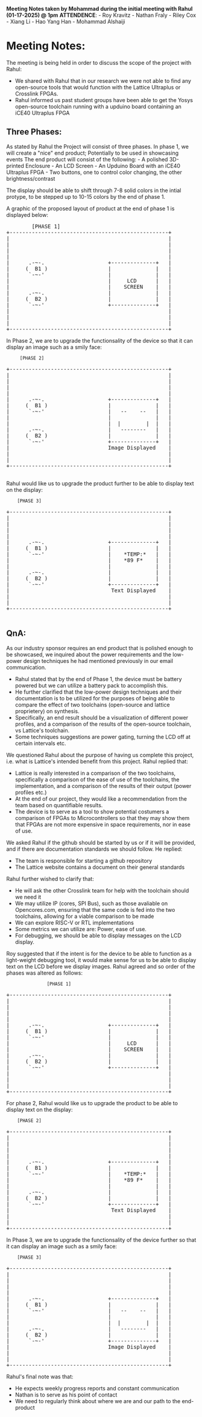 **Meeting Notes taken by Mohammad during the initial meeting with Rahul (01-17-2025) @ 1pm**
**ATTENDENCE**:
	- Roy Kravitz
	- Nathan Fraly
	- Riley Cox
	- Xiang Li
	- Hao Yang Han
	- Mohammad Alshaiji

# Meeting Notes:	
The meeting is being held in order to discuss the scope of the project with Rahul:
- We shared with Rahul that in our research we were not able to find any open-source tools that would function with the Lattice Ultraplus or Crosslink FPGAs.
- Rahul informed us past student groups have been able to get the Yosys open-source toolchain running with a upduino board containing an iCE40 Ultraplus FPGA

## Three Phases:
As stated by Rahul the Project will consist of three phases.
In phase 1, we will create a "nice" end product; Potentially to be used in showcasing events
The end product will consist of the following:
	- A polished 3D-printed Enclosure
	- An LCD Screen
	- An Upduino Board with an iCE40 Ultraplus FPGA
	- Two buttons, one to control color changing, the other brightness/contrast
	
The display should be able to shift through 7-8 solid colors in the intial protype, to be stepped up to 10-15 colors by the end of phase 1.

A graphic of the proposed layout of product at the end of phase 1 is displayed below:
<pre>
		[PHASE 1]
+--------------------------------------------------+
|                                                  |
|                                                  |
|                                                  |
|                                                  |
|      .-~-.                    +--------------+   |
|     (  B1 )                   |              |   |
|      `-~-'                    |              |   |
|                               |     LCD      |   |
|                               |    SCREEN    |   |
|      .-~-.                    |              |   |
|     (  B2 )                   |              |   |
|      `-~-'                    +--------------+   |
|                                                  |
|                                                  |
|                                                  |
+--------------------------------------------------+
</pre>

In Phase 2, we are to upgrade the functionsality of the device so that it can display an image such as a smily face:

		 [PHASE 2]
   <pre>
+--------------------------------------------------+
|                                                  |
|                                                  |
|                                                  |
|                                                  |
|      .-~-.                    +--------------+   |
|     (  B1 )                   |              |   |
|      `-~-'                    |   --    --   |   |
|                               |              |   |
|                               |  |        |  |   |
|      .-~-.                    |   --------   |   |
|     (  B2 )                   |              |   |
|      `-~-'                    +--------------+   |
|                               Image Displayed    |
|                                                  |
|                                                  |
+--------------------------------------------------+
   </pre>
Rahul would like us to upgrade the product further to be able to display text on the display:

		[PHASE 3]
  <pre>
+--------------------------------------------------+
|                                                  |
|                                                  |
|                                                  |
|                                                  |
|      .-~-.                    +--------------+   |
|     (  B1 )                   |              |   |
|      `-~-'                    |    *TEMP:*   |   |
|                               |    *89 F*    |   |
|                               |              |   |
|      .-~-.                    |              |   |
|     (  B2 )                   |              |   |
|      `-~-'                    +--------------+   |
|                                Text Displayed    |
|                                                  |
|                                                  |
+--------------------------------------------------+
  </pre>
  
## QnA:

As our industry sponsor requires an end product that is polished enough to be showcased, we inquired about the power requirements and the low-power design techniques he had mentioned previously in our email communication.
- Rahul stated that by the end of Phase 1, the device must be battery powered but we can utilize a battery pack to accomplish this.
- He further clarified that the low-power design techniques and their documentation is to be utilized for the purposes of being able to compare the effect of two toolchains (open-source and lattice proprietery) on synthesis. 
- Specifically, an end result should be a visualization of different power profiles, and a comparison of the results of the open-source toolchain, vs Lattice's toolchain.
- Some techniques suggestions are power gating, turning the LCD off at certain intervals etc. 

We questioned Rahul about the purpose of having us complete this project, i.e. what is Lattice's intended benefit from this project. 
Rahul replied that:
- Lattice is really interested in a comparison of the two toolchains, specifically a comparison of the ease of use of the toolchains, the implementation, and a comparison of the results of their output (power profiles etc.)
- At the end of our project, they would like a recommendation from the team based on quantifiable results. 
- The device is to serve as a tool to show potential costumers a comparison of FPGAs to Microcontrollers so that they may show them that FPGAs are not more expensive in space requirements, nor in ease of use.

We asked Rahul if the github should be started by us or if it will be provided, and if there are documentation standards we should follow. He replied:
- The team is responsible for starting a github repository
- The Lattice website contains a document on their general standards

Rahul further wished to clarify that:
- He will ask the other Crosslink team for help with the toolchain should we need it
- We may utilize IP (cores, SPI Bus), such as those avaliable on Opencores.com, ensuring that the same code is fed into the two toolchains, allowing for a viable comparison to be made
- We can explore RISC-V or RTL implementations
- Some metrics we can utilize are: Power, ease of use. 
- For debugging, we should be able to display messages on the LCD display. 

Roy suggested that if the intent is for the device to be able to function as a light-weight debugging tool, it would make sense for us to be able to display text on the LCD before we display images.
Rahul agreed and so order of the phases was altered as follows:


                   [PHASE 1]
<pre>
+--------------------------------------------------+
|                                                  |
|                                                  |
|                                                  |
|                                                  |
|      .-~-.                    +--------------+   |
|     (  B1 )                   |              |   |
|      `-~-'                    |              |   |
|                               |     LCD      |   |
|                               |    SCREEN    |   |
|      .-~-.                    |              |   |
|     (  B2 )                   |              |   |
|      `-~-'                    +--------------+   |
|                                                  |
|                                                  |
|                                                  |
+--------------------------------------------------+
</pre>

For phase 2, Rahul would like us to upgrade the product to be able to display text on the display:

		[PHASE 2]
<pre>
+--------------------------------------------------+
|                                                  |
|                                                  |
|                                                  |
|                                                  |
|      .-~-.                    +--------------+   |
|     (  B1 )                   |              |   |
|      `-~-'                    |    *TEMP:*   |   |
|                               |    *89 F*    |   |
|                               |              |   |
|      .-~-.                    |              |   |
|     (  B2 )                   |              |   |
|      `-~-'                    +--------------+   |
|                                Text Displayed    |
|                                                  |
|                                                  |
+--------------------------------------------------+
</pre>

In Phase 3, we are to upgrade the functionsality of the device further so that it can display an image such as a smily face:

		[PHASE 3]
<pre>
+--------------------------------------------------+
|                                                  |
|                                                  |
|                                                  |
|                                                  |
|      .-~-.                    +--------------+   |
|     (  B1 )                   |              |   |
|      `-~-'                    |   --    --   |   |
|                               |              |   |
|                               |  |        |  |   |
|      .-~-.                    |   --------   |   |
|     (  B2 )                   |              |   |
|      `-~-'                    +--------------+   |
|                               Image Displayed    |
|                                                  |
|                                                  |
+--------------------------------------------------+
</pre>
Rahul's final note was that:
- He expects weekly progress reports and constant communication
- Nathan is to serve as his point of contact
- We need to regularly think about where we are and our path to the end-product
